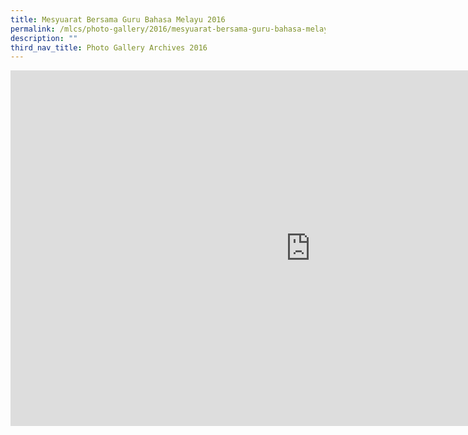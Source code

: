 ```yaml
---
title: Mesyuarat Bersama Guru Bahasa Melayu 2016
permalink: /mlcs/photo-gallery/2016/mesyuarat-bersama-guru-bahasa-melayu-2016/
description: ""
third_nav_title: Photo Gallery Archives 2016
---
```

<iframe allowfullscreen="true" height="569" width="960" frameborder="0" src="https://docs.google.com/presentation/d/e/2PACX-1vTVGJCOjl8-lsVqf0Eb9dNrtIR6Pv24B4xs0lOzVu3-Q7d4bCTSL2eyl9hAYDzTftOieMLi_jiRuKck/embed?start=false&amp;loop=false&amp;delayms=3000"></iframe>